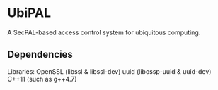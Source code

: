 UbiPAL
======

A SecPAL-based access control system for ubiquitous computing.


Dependencies
------------
Libraries:
    OpenSSL (libssl & libssl-dev)
    uuid (libossp-uuid & uuid-dev)
    C++11 (such as g++4.7)
